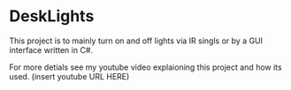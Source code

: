 # DeskLights

This project is to mainly turn on and off lights via IR singls or by a GUI interface written in C#.

For more detials see my youtube video explaioning this project and how its used. (insert youtube URL HERE)
